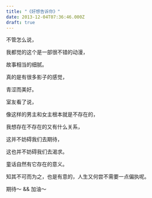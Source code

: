 ```yaml
---
title: "《好想告诉你》"
date: 2013-12-04T07:36:46.000Z
draft: true
---
```

不管怎么说，

我都觉的这个是一部很不错的动漫，

故事相当的细腻。

真的是有很多影子的感觉，

青涩而美好。

室友看了说，

像这样的男主和女主根本就是不存在的，

我想存在不存在的又有什么关系，

这并不妨碍我们去期待，

这也并不妨碍我们去渴求。

童话自然有它存在的意义。

知其不可而为之，也是有意的，人生又何尝不需要一点偏执呢。

期待～  && 加油～